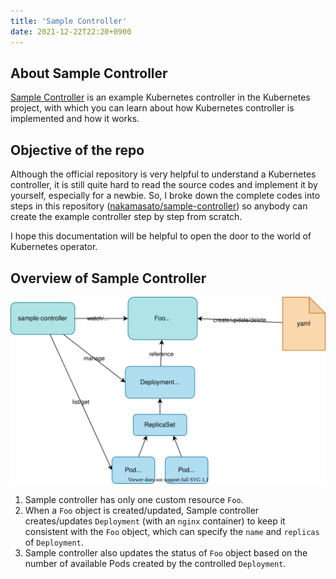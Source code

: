 ```yaml
---
title: 'Sample Controller'
date: 2021-12-22T22:20+0900
---
```


## About Sample Controller

[Sample Controller](https://github.com/kubernetes/sample-controller/) is an example Kubernetes controller in the Kubernetes project, with which you can learn about how Kubernetes controller is implemented and how it works.

## Objective of the repo

Although the official repository is very helpful to understand a Kubernetes controller, it is still quite hard to read the source codes and implement it by yourself, especially for a newbie. So, I broke down the complete codes into steps in this repository ([nakamasato/sample-controller](https://github.com/nakamasato/sample-controller)) so anybody can create the example controller step by step from scratch.

I hope this documentation will be helpful to open the door to the world of Kubernetes operator.

## Overview of Sample Controller

![](sample-controller.drawio.svg)

1. Sample controller has only one custom resource `Foo`.
1. When a `Foo` object is created/updated, Sample controller creates/updates `Deployment` (with an `nginx` container) to keep it consistent with the `Foo` object, which can specify the `name` and `replicas` of `Deployment`.
1. Sample controller also updates the status of `Foo` object based on the number of available Pods created by the controlled `Deployment`.
